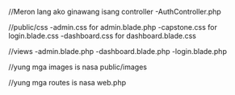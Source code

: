 //Meron lang ako ginawang isang controller
-AuthController.php

//public/css
-admin.css for admin.blade.php
-capstone.css for login.blade.css
-dashboard.css for dashboard.blade.css

//views
-admin.blade.php
-dashboard.blade.php
-login.blade.php

//yung mga images is nasa public/images

//yung mga routes is nasa web.php